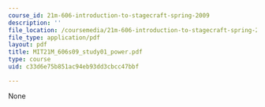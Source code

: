 ```yaml
---
course_id: 21m-606-introduction-to-stagecraft-spring-2009
description: ''
file_location: /coursemedia/21m-606-introduction-to-stagecraft-spring-2009/c33d6e75b851ac94eb93dd3cbcc47bbf_MIT21M_606s09_study01_power.pdf
file_type: application/pdf
layout: pdf
title: MIT21M_606s09_study01_power.pdf
type: course
uid: c33d6e75b851ac94eb93dd3cbcc47bbf

---
```

None